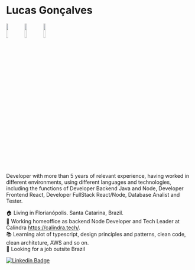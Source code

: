 # Lucas Gonçalves

<code><img width="10%" src="https://www.vectorlogo.zone/logos/nodejs/nodejs-ar21.svg"></code><code><img width="10%" src=https://www.vectorlogo.zone/logos/reactjs/reactjs-ar21.svg></code><code><img width="10%" src="https://www.vectorlogo.zone/logos/amazon_aws/amazon_aws-ar21.svg"></code>

Developer with more than 5 years of relevant experience, having worked in different environments, using different languages and technologies, including the functions of Developer Backend Java and Node, Developer Frontend React, Developer FullStack React/Node, Database Analist and Tester.

:house: Living in Florianópolis. Santa Catarina, Brazil.  
:hammer: Working homeoffice as backend Node Developer and Tech Leader at Calindra https://calindra.tech/.  
:books: Learning alot of typescript, design principles and patterns, clean code, clean architeture, AWS and so on.  
:eyes: Looking for a job outsite Brazil

[![Linkedin Badge](https://img.shields.io/badge/-LinkedIn-blue?style=for-the-badge&logo=Linkedin&logoColor=white&link=https://www.linkedin.com/in/lucas-gon%C3%A7alves-3a7911b2/?locale=pt_BR)](https://www.linkedin.com/in/lucas-gon%C3%A7alves-3a7911b2/?locale=pt_BR)
